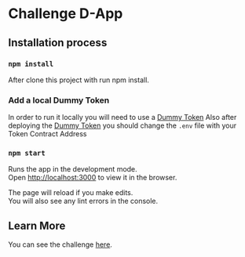 # Challenge D-App


## Installation process

### `npm install`
After clone this project with run npm install.

### Add a local Dummy Token
In order to run it locally you will need to use a [Dummy Token](https://github.com/decentraland/dummy-token)
Also after deploying the [Dummy Token](https://github.com/decentraland/dummy-token) you should change the `.env` file with your Token Contract Address

### `npm start`

Runs the app in the development mode.\
Open [http://localhost:3000](http://localhost:3000) to view it in the browser.

The page will reload if you make edits.\
You will also see any lint errors in the console.

## Learn More

You can see the challenge [here](https://www.notion.so/dApps-exercise-bc8306dbf2304b248af19d8f6af87b74).
